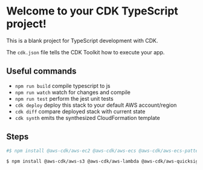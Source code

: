 # Welcome to your CDK TypeScript project!

This is a blank project for TypeScript development with CDK.

The `cdk.json` file tells the CDK Toolkit how to execute your app.

## Useful commands

 * `npm run build`   compile typescript to js
 * `npm run watch`   watch for changes and compile
 * `npm run test`    perform the jest unit tests
 * `cdk deploy`      deploy this stack to your default AWS account/region
 * `cdk diff`        compare deployed stack with current state
 * `cdk synth`       emits the synthesized CloudFormation template

## Steps

```sh
#$ npm install @aws-cdk/aws-ec2 @aws-cdk/aws-ecs @aws-cdk/aws-ecs-patterns

$ npm install @aws-cdk/aws-s3 @aws-cdk/aws-lambda @aws-cdk/aws-quicksight
```